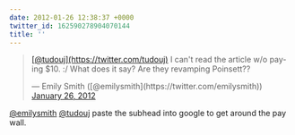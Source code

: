 ```yaml
---
date: 2012-01-26 12:38:37 +0000
twitter_id: 162590278904070144
title: ''
---
```


<blockquote class="twitter-tweet"><p lang="en" dir="ltr"><a href="https://twitter.com/tudouj?ref_src=twsrc%5Etfw">[@tudouj](https://twitter.com/tudouj)</a> I can&#39;t read the article w/o paying $10. :/ What does it say? Are they revamping Poinsett??</p>&mdash; Emily Smith ([@emilysmith](https://twitter.com/emilysmith)) <a href="https://twitter.com/emilysmith/status/162588778580553729?ref_src=twsrc%5Etfw">January 26, 2012</a></blockquote>
<script async src="https://platform.twitter.com/widgets.js" charset="utf-8"></script>

[@emilysmith](https://twitter.com/emilysmith) [@tudouj](https://twitter.com/tudouj) paste the subhead into google to get around the pay wall.
